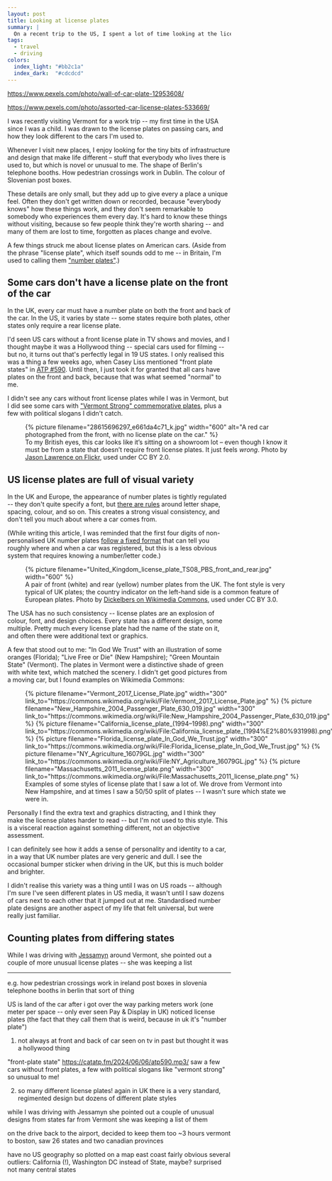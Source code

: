 ```yaml
---
layout: post
title: Looking at license plates
summary: |
  On a recent trip to the US, I spent a lot of time looking at the license plate of other cars as they drove by.
tags:
  - travel
  - driving
colors:
  index_light: "#bb2c1a"
  index_dark:  "#cdcdcd"
---
```

https://www.pexels.com/photo/wall-of-car-plate-12953608/

https://www.pexels.com/photo/assorted-car-license-plates-533669/

I was recently visiting Vermont for a work trip -- my first time in the USA since I was a child.
I was drawn to the license plates on passing cars, and how they look different to the cars I'm used to.

Whenever I visit new places, I enjoy looking for the tiny bits of infrastructure and design that make life different – stuff that everybody who lives there is used to, but which is novel or unusual to me.
The shape of Berlin's telephone booths.
How pedestrian crossings work in Dublin.
The colour of Slovenian post boxes.

These details are only small, but they add up to give every a place a unique feel.
Often they don't get written down or recorded, because "everybody knows" how these things work, and they don't seem remarkable to somebody who experiences them every day.
It's hard to know these things without visiting, because so few people think they're worth sharing -- and many of them are lost to time, forgotten as places change and evolve.

A few things struck me about license plates on American cars.
(Aside from the phrase "license plate", which itself sounds odd to me -- in Britain, I'm used to calling them ["number plates"](https://en.wikipedia.org/wiki/Vehicle_registration_plates_of_the_United_Kingdom).)

## Some cars don't have a license plate on the front of the car

In the UK, every car must have a number plate on both the front and back of the car.
In the US, it varies by state -- some states require both plates, other states only require a rear license plate.

I'd seen US cars without a front license plate in TV shows and movies, and I thought maybe it was a Hollywood thing -- special cars used for filming -- but no, it turns out that's perfectly legal in 19 US states.
I only realised this was a thing a few weeks ago, when Casey Liss mentioned "front plate states" in [ATP #590](https://atp.fm/590).
Until then, I just took it for granted that all cars have plates on the front and back, because that was what seemed "normal" to me.

I didn't see any cars without front license plates while I was in Vermont, but I did see some cars with ["Vermont Strong" commemorative plates](https://dmv.vermont.gov/vermontstrong23), plus a few with political slogans I didn't catch.

<figure style="width: 37.5rem">
  {%
    picture
    filename="28615696297_e661da4c71_k.jpg"
    width="600"
    alt="A red car photographed from the front, with no license plate on the car."
  %}
  <figcaption>
    To my British eyes, this car looks like it’s sitting on a showroom lot – even though I know it must be from a state that doesn’t require front license plates.
    It just feels <em>wrong</em>.
    Photo by <a href="https://www.flickr.com/photos/27665395@N05/28615696297/">Jason Lawrence on Flickr</a>, used under CC BY 2.0.
  </figcaption>
</figure>

## US license plates are full of visual variety

In the UK and Europe, the appearance of number plates is tightly regulated -- they don't quite specify a font, but [there are rules](https://www.gov.uk/displaying-number-plates/rules-number-plates) around letter shape, spacing, colour, and so on.
This creates a strong visual consistency, and don't tell you much about where a car comes from.

(While writing this article, I was reminded that the first four digits of non-personalised UK number plates [follow a fixed format](https://assets.publishing.service.gov.uk/government/uploads/system/uploads/attachment_data/file/359317/INF104_160914.pdf) that can tell you roughly where and when a car was registered, but this is a less obvious system that requires knowing a number/letter code.)

<figure style="width: 37.5rem">
  {%
    picture
    filename="United_Kingdom_license_plate_TS08_PBS_front_and_rear.jpg"
    width="600"
  %}
  <figcaption>
    A pair of front (white) and rear (yellow) number plates from the UK.
    The font style is very typical of UK plates; the country indicator on the left-hand side is a common feature of European plates.
    Photo by <a href="https://commons.wikimedia.org/wiki/File:United_Kingdom_license_plate_TS08_PBS_front_and_rear.jpg">Dickelbers on Wikimedia Commons</a>, used under CC BY 3.0.
  </figcaption>
</figure>

The USA has no such consistency -- license plates are an explosion of colour, font, and design choices.
Every state has a different design, some multiple.
Pretty much every license plate had the name of the state on it, and often there were additional text or graphics.

A few that stood out to me: "In God We Trust" with an illustration of some oranges (Florida); "Live Free or Die" (New Hampshire); "Green Mountain State" (Vermont).
The plates in Vermont were a distinctive shade of green with white text, which matched the scenery.
I didn't get good pictures from a moving car, but I found examples on Wikimedia Commons:

<style>
  .grid_2up {
    display: grid;
    grid-template-columns: repeat(2, 1fr);
    grid-gap: 10px;
  }
</style>

<figure style="width: 37.5rem">
  <div class="grid_2up">
    {%
      picture
      filename="Vermont_2017_License_Plate.jpg"
      width="300"
      link_to="https://commons.wikimedia.org/wiki/File:Vermont_2017_License_Plate.jpg"
    %}
    {%
      picture
      filename="New_Hampshire_2004_Passenger_Plate_630_019.jpg"
      width="300"
      link_to="https://commons.wikimedia.org/wiki/File:New_Hampshire_2004_Passenger_Plate_630_019.jpg"
    %}
    {%
      picture
      filename="California_license_plate_(1994–1998).png"
      width="300"
      link_to="https://commons.wikimedia.org/wiki/File:California_license_plate_(1994%E2%80%931998).png"
    %}
    {%
      picture
      filename="Florida_license_plate_In_God_We_Trust.jpg"
      width="300"
      link_to="https://commons.wikimedia.org/wiki/File:Florida_license_plate_In_God_We_Trust.jpg"
    %}
    {%
      picture
      filename="NY_Agriculture_16079GL.jpg"
      width="300"
      link_to="https://commons.wikimedia.org/wiki/File:NY_Agriculture_16079GL.jpg"
    %}
    {%
      picture
      filename="Massachusetts_2011_license_plate.png"
      width="300"
      link_to="https://commons.wikimedia.org/wiki/File:Massachusetts_2011_license_plate.png"
    %}
  </div>
  <figcaption>
    Examples of some styles of license plate that I saw a lot of.
    We drove from Vermont into New Hampshire, and at times I saw a 50/50 split of plates -- I wasn't sure which state we were in.
  </figcaption>
</figure>

Personally I find the extra text and graphics distracting, and I think they make the license plates harder to read -- but I'm not used to this style.
This is a visceral reaction against something different, not an objective assessment.

I can definitely see how it adds a sense of personality and identity to a car, in a way that UK number plates are very generic and dull.
I see the occasional bumper sticker when driving in the UK, but this is much bolder and brighter.

I didn't realise this variety was a thing until I was on US roads -- although I'm sure I've seen different plates in US media, it wasn't until I saw dozens of cars next to each other that it jumped out at me.
Standardised number plate designs are another aspect of my life that felt universal, but were really just familiar.

## Counting plates from differing states

While I was driving with [Jessamyn](https://jessamyn.info) around Vermont, she pointed out a couple of more unusual license plates -- she was keeping a list

---

e.g. how pedestrian crossings work in ireland
post boxes in slovenia
telephone booths in berlin
that sort of thing

US is land of the car
after i got over the way parking meters work
(one meter per space -- only ever seen Pay & Display in UK)
noticed license plates
(the fact that they call them that is weird, because in uk it's "number plate")

1. not always at front and back of car
  seen on tv in past but thought it was a hollywood thing

  "front-plate state"
  https://catatp.fm/2024/06/06/atp590.mp3/
  saw a few cars without front plates, a few with political slogans like "vermont strong"
  so unusual to me!

2.  so many different license plates!
    again in UK there is a very standard, regimented design
    but dozens of different plate styles

while I was driving with Jessamyn she pointed out a couple of unusual designs from states far from Vermont
she was keeping a list of them

on the drive back to the airport, decided to keep them too
~3 hours vermont to boston, saw 26 states and two canadian provinces

have no US geography so plotted on a map
east coast fairly obvious
several outliers: California (!),
Washington DC instead of State, maybe?
surprised not many central states